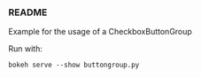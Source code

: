### README ###

Example for the usage of a CheckboxButtonGroup

Run with:
	
	bokeh serve --show buttongroup.py
